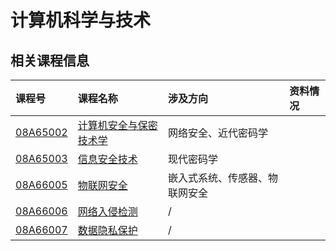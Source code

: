 # 计算机科学与技术

## 相关课程信息

| 课程号                               | 课程名称                                        | 涉及方向                       | 资料情况 |
| :----------------------------------- | :---------------------------------------------- | :----------------------------- | :------- |
| [08A65002](../docs/08A65002_SEC/)    | [计算机安全与保密技术学](../docs/08A65002_SEC/) | 网络安全、近代密码学           |          |
| [08A65003](../docs/08A65003_CRYPTO/) | [信息安全技术](../docs/08A65003_CRYPTO/)        | 现代密码学                     |          |
| [08A66005](../docs/08A66005_IOTS/)   | [物联网安全](../docs/08A66005_IOTS/)            | 嵌入式系统、传感器、物联网安全 |          |
| [08A66006](../docs/08A66006_NID/)    | [网络入侵检测](../docs/08A66006_NID/)           | /                              |          |
| [08A66007](../docs/08A66007_DPP/)    | [数据隐私保护](../docs/08A66007_DPP/)           | /                              |          |
